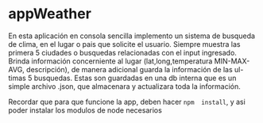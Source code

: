 # appWeather

En esta aplicación en consola sencilla implemento un sistema de busqueda de clima, en el lugar o pais que solicite el usuario.  Siempre muestra las primera 5 ciudades o busquedas
relacionadas con el input ingresado. Brinda información concerniente al lugar (lat,long,temperatura MIN-MAX-AVG, descripción), de manera adicional guarda la información de las ul-
timas 5 busquedas. Estas son guardadas en una db interna que es un simple archivo .json, que almacenara y actualizara toda la información.

Recordar que para que funcione la app, deben hacer ```npm  install```, y asi poder instalar los modulos de node necesarios
